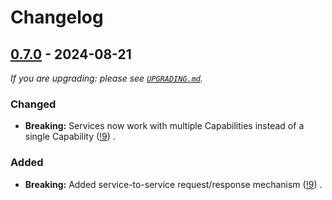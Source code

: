 # Changelog

## [0.7.0] - 2024-08-21

_If you are upgrading: please see [`UPGRADING.md`](UPGRADING.md)._

### Changed

- **Breaking:** Services now work with multiple Capabilities instead of a single Capability ([!9](https://github.com/INTERSECT-SDK/python-sdk/pull/9)) .

### Added

- **Breaking:** Added service-to-service request/response mechanism ([!9](https://github.com/INTERSECT-SDK/python-sdk/pull/9)) .

[0.7.0]: https://github.com/Level/level/releases/tag/0.7.0
